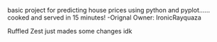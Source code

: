 basic project for predicting house prices using python and pyplot...... cooked and served in 15 minutes!
-Orignal Owner: IronicRayquaza


Ruffled Zest just mades some changes idk
